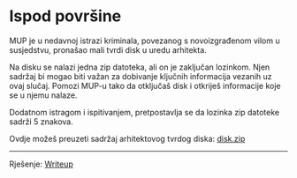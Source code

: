 # Ispod površine
MUP je u nedavnoj istrazi kriminala, povezanog s novoizgrađenom vilom u susjedstvu, pronašao mali tvrdi disk u uredu arhitekta.

Na disku se nalazi jedna zip datoteka, ali on je zaključan lozinkom. Njen sadržaj bi mogao biti važan za dobivanje ključnih informacija vezanih uz ovaj slučaj. Pomozi MUP-u tako da otključaš disk i otkriješ informacije koje se u njemu nalaze.

Dodatnom istragom i ispitivanjem, pretpostavlja se da lozinka zip datoteke sadrži 5 znakova.

Ovdje možeš preuzeti sadržaj arhitektovog tvrdog diska: [disk.zip](https://github.com/fnovak22/ctf-zavrsni/raw/refs/heads/main/Zadaci/Forenzika/Ispod%20povrsine/Datoteke/disk.zip)

---

Rješenje: [Writeup](https://github.com/fnovak22/ctf-zavrsni/tree/main/Zadaci/Forenzika/Ispod%20povrsine/Writeup)


